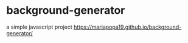 # background-generator
a simple javascript project 
https://mariapopa19.github.io/background-generator/
